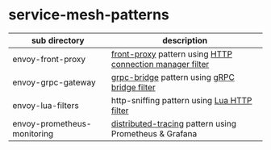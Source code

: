 # service-mesh-patterns

sub directory | description
---|---
envoy-front-proxy | [front-proxy](https://www.envoyproxy.io/docs/envoy/latest/start/sandboxes/front_proxy.html) pattern using [HTTP connection manager filter](https://www.envoyproxy.io/docs/envoy/latest/api-v2/config/filter/network/http_connection_manager/v2/http_connection_manager.proto)
envoy-grpc-gateway | [grpc-bridge](https://www.envoyproxy.io/docs/envoy/latest/start/sandboxes/grpc_bridge) pattern using [gRPC bridge filter](https://www.envoyproxy.io/docs/envoy/latest/configuration/http/http_filters/grpc_http1_bridge_filter#config-http-filters-grpc-bridge)
envoy-lua-filters | http-sniffing pattern using [Lua HTTP filter](https://www.envoyproxy.io/docs/envoy/v1.7.0/configuration/http_filters/lua_filter)
envoy-prometheus-monitoring | [distributed-tracing](https://microservices.io/patterns/observability/distributed-tracing.html) pattern using Prometheus & Grafana
